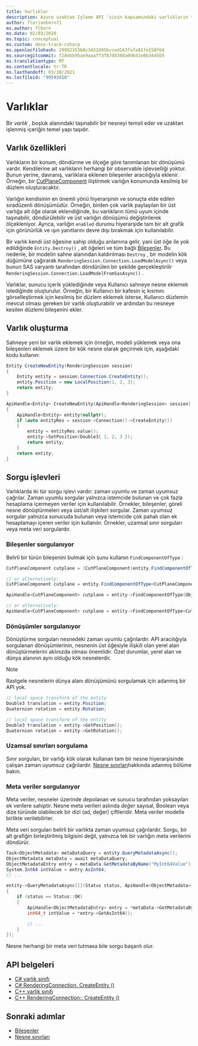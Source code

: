 ```yaml
---
title: Varlıklar
description: Azure uzaktan Işleme API 'sinin kapsamındaki varlıkların tanımı
author: florianborn71
ms.author: flborn
ms.date: 02/03/2020
ms.topic: conceptual
ms.custom: devx-track-csharp
ms.openlocfilehash: 29952353b8c3452d95bcced163fafa81fe158f64
ms.sourcegitcommit: f28ebb95ae9aaaff3f87d8388a09b41e0b3445b5
ms.translationtype: MT
ms.contentlocale: tr-TR
ms.lasthandoff: 03/30/2021
ms.locfileid: "99593410"
---
```

# <a name="entities"></a>Varlıklar

Bir *varlık* , boşluk alanındaki taşınabilir bir nesneyi temsil eder ve uzaktan işlenmiş içeriğin temel yapı taşıdır.

## <a name="entity-properties"></a>Varlık özellikleri

Varlıkların bir konum, döndürme ve ölçeğe göre tanımlanan bir dönüşümü vardır. Kendilerine ait varlıkların herhangi bir observable işlevselliği yoktur. Bunun yerine, davranış, varlıklara eklenen bileşenler aracılığıyla eklenir. Örneğin, bir [CutPlaneComponent](../overview/features/cut-planes.md)  iliştirmek varlığın konumunda kesilmiş bir düzlem oluşturacaktır.

Varlığın kendisinin en önemli yönü hiyerarşinin ve sonuçta elde edilen sıradüzenli dönüşümüdür. Örneğin, birden çok varlık paylaşılan bir üst varlığa alt öğe olarak eklendiğinde, bu varlıkların tümü uyum içinde taşınabilir, döndürülebilir ve üst varlığın dönüşümü değiştirilerek ölçekleniyor. Ayrıca, varlığın `enabled` durumu hiyerarşide tam bir alt grafik için görünürlük ve ışın yanıtlarını devre dışı bırakmak için kullanılabilir.

Bir varlık kendi üst öğesine sahip olduğu anlamına gelir, yani üst öğe ile yok edildiğinde `Entity.Destroy()` , alt öğeleri ve tüm bağlı [Bileşenler](components.md). Bu nedenle, bir modelin sahne alanından kaldırılması `Destroy` , bir modelin kök düğümüne çağırarak `RenderingSession.Connection.LoadModelAsync()` veya bunun SAS varyantı tarafından döndürülen bir şekilde gerçekleştirilir `RenderingSession.Connection.LoadModelFromSasAsync()` .

Varlıklar, sunucu içerik yüklediğinde veya Kullanıcı sahneye nesne eklemek istediğinde oluşturulur. Örneğin, bir Kullanıcı bir kafesin iç kısmını görselleştirmek için kesilmiş bir düzlem eklemek isterse, Kullanıcı düzlemin mevcut olması gereken bir varlık oluşturabilir ve ardından bu nesneye kesilen düzlemi bileşenini ekler.

## <a name="create-an-entity"></a>Varlık oluşturma

Sahneye yeni bir varlık eklemek için örneğin, modeli yüklemek veya ona bileşenleri eklemek üzere bir kök nesne olarak geçirmek için, aşağıdaki kodu kullanın:

```cs
Entity CreateNewEntity(RenderingSession session)
{
    Entity entity = session.Connection.CreateEntity();
    entity.Position = new LocalPosition(1, 2, 3);
    return entity;
}
```

```cpp
ApiHandle<Entity> CreateNewEntity(ApiHandle<RenderingSession> session)
{
    ApiHandle<Entity> entity(nullptr);
    if (auto entityRes = session->Connection()->CreateEntity())
    {
        entity = entityRes.value();
        entity->SetPosition(Double3{ 1, 2, 3 });
        return entity;
    }
    return entity;
}
```

## <a name="query-functions"></a>Sorgu işlevleri

Varlıklarda iki tür sorgu işlevi vardır: zaman uyumlu ve zaman uyumsuz çağrılar. Zaman uyumlu sorgular yalnızca istemcide bulunan ve çok fazla hesaplama içermeyen veriler için kullanılabilir. Örnekler, bileşenler, göreli nesne dönüştürmeleri veya üst/alt ilişkileri sorgular. Zaman uyumsuz sorgular yalnızca sunucuda bulunan veya istemcide çok pahalı olan ek hesaplamayı içeren veriler için kullanılır. Örnekler, uzamsal sınır sorguları veya meta veri sorgulardır.

### <a name="querying-components"></a>Bileşenler sorgulanıyor

Belirli bir türün bileşenini bulmak için şunu kullanın `FindComponentOfType` :

```cs
CutPlaneComponent cutplane = (CutPlaneComponent)entity.FindComponentOfType(ObjectType.CutPlaneComponent);

// or alternatively:
CutPlaneComponent cutplane = entity.FindComponentOfType<CutPlaneComponent>();
```

```cpp
ApiHandle<CutPlaneComponent> cutplane = entity->FindComponentOfType(ObjectType::CutPlaneComponent)->as<CutPlaneComponent>();

// or alternatively:
ApiHandle<CutPlaneComponent> cutplane = entity->FindComponentOfType<CutPlaneComponent>();
```

### <a name="querying-transforms"></a>Dönüşümler sorgulanıyor

Dönüştürme sorguları nesnedeki zaman uyumlu çağrılardır. API aracılığıyla sorgulanan dönüşümlerinin, nesnenin üst öğesiyle ilişkili olan yerel alan dönüştürmelerini aklınızda olması önemlidir. Özel durumlar, yerel alan ve dünya alanının aynı olduğu kök nesnelerdir.

> [!NOTE]
> Rastgele nesnelerin dünya alanı dönüşümünü sorgulamak için adanmış bir API yok.

```cs
// local space transform of the entity
Double3 translation = entity.Position;
Quaternion rotation = entity.Rotation;
```

```cpp
// local space transform of the entity
Double3 translation = entity->GetPosition();
Quaternion rotation = entity->GetRotation();
```

### <a name="querying-spatial-bounds"></a>Uzamsal sınırları sorgulama

Sınır sorguları, bir varlığı kök olarak kullanan tam bir nesne hiyerarşisinde çalışan zaman uyumsuz çağrılardır. [Nesne sınırları](object-bounds.md)hakkında adanmış bölüme bakın.

### <a name="querying-metadata"></a>Meta veriler sorgulanıyor

Meta veriler, nesneler üzerinde depolanan ve sunucu tarafından yoksayılan ek verilere sahiptir. Nesne meta verileri aslında _değer_ sayısal, Boolean veya dize türünde olabilecek bir dizi (ad, değer) çiftleridir. Meta veriler modelle birlikte verilebilirler.

Meta veri sorguları belirli bir varlıkta zaman uyumsuz çağrılardır. Sorgu, bir alt grafiğin birleştirilmiş bilgisini değil, yalnızca tek bir varlığın meta verilerini döndürür.

```cs
Task<ObjectMetadata> metaDataQuery = entity.QueryMetadataAsync();
ObjectMetadata metaData = await metaDataQuery;
ObjectMetadataEntry entry = metaData.GetMetadataByName("MyInt64Value");
System.Int64 intValue = entry.AsInt64;
// ...
```

```cpp
entity->QueryMetadataAsync([](Status status, ApiHandle<ObjectMetadata> metaData) 
{
    if (status == Status::OK)
    {
        ApiHandle<ObjectMetadataEntry> entry = *metaData->GetMetadataByName("MyInt64Value");
        int64_t intValue = *entry->GetAsInt64();

        // ...
    }
});
```

Nesne herhangi bir meta veri tutmasa bile sorgu başarılı olur.

## <a name="api-documentation"></a>API belgeleri

* [C# varlık sınıfı](/dotnet/api/microsoft.azure.remoterendering.entity)
* [C# RenderingConnection. CreateEntity ()](/dotnet/api/microsoft.azure.remoterendering.renderingconnection.createentity)
* [C++ varlık sınıfı](/cpp/api/remote-rendering/entity)
* [C++ RenderingConnection:: CreateEntity ()](/cpp/api/remote-rendering/renderingconnection#createentity)

## <a name="next-steps"></a>Sonraki adımlar

* [Bileşenler](components.md)
* [Nesne sınırları](object-bounds.md)
